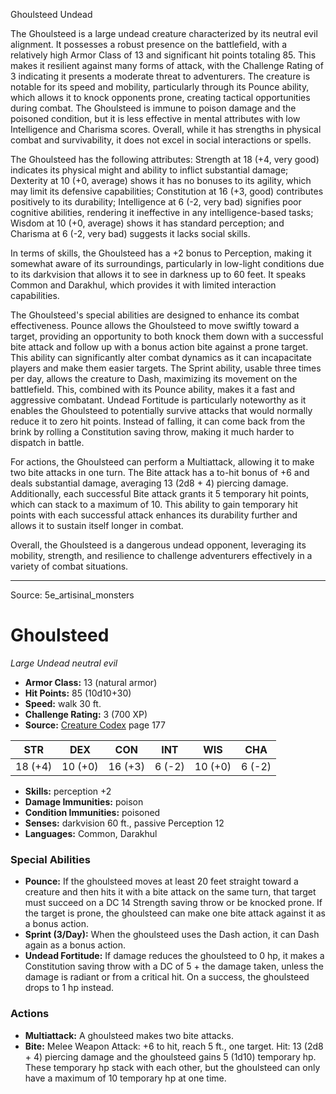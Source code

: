 <MonsterName/>Ghoulsteed</MonsterName>
<CreatureType/>Undead</CreatureType>

<summary>The Ghoulsteed is a large undead creature characterized by its neutral evil alignment. It possesses a robust presence on the battlefield, with a relatively high Armor Class of 13 and significant hit points totaling 85. This makes it resilient against many forms of attack, with the Challenge Rating of 3 indicating it presents a moderate threat to adventurers. The creature is notable for its speed and mobility, particularly through its Pounce ability, which allows it to knock opponents prone, creating tactical opportunities during combat. The Ghoulsteed is immune to poison damage and the poisoned condition, but it is less effective in mental attributes with low Intelligence and Charisma scores. Overall, while it has strengths in physical combat and survivability, it does not excel in social interactions or spells.</summary>

<detail>

The Ghoulsteed has the following attributes: Strength at 18 (+4, very good) indicates its physical might and ability to inflict substantial damage; Dexterity at 10 (+0, average) shows it has no bonuses to its agility, which may limit its defensive capabilities; Constitution at 16 (+3, good) contributes positively to its durability; Intelligence at 6 (-2, very bad) signifies poor cognitive abilities, rendering it ineffective in any intelligence-based tasks; Wisdom at 10 (+0, average) shows it has standard perception; and Charisma at 6 (-2, very bad) suggests it lacks social skills.

In terms of skills, the Ghoulsteed has a +2 bonus to Perception, making it somewhat aware of its surroundings, particularly in low-light conditions due to its darkvision that allows it to see in darkness up to 60 feet. It speaks Common and Darakhul, which provides it with limited interaction capabilities.

The Ghoulsteed's special abilities are designed to enhance its combat effectiveness. Pounce allows the Ghoulsteed to move swiftly toward a target, providing an opportunity to both knock them down with a successful bite attack and follow up with a bonus action bite against a prone target. This ability can significantly alter combat dynamics as it can incapacitate players and make them easier targets. The Sprint ability, usable three times per day, allows the creature to Dash, maximizing its movement on the battlefield. This, combined with its Pounce ability, makes it a fast and aggressive combatant. Undead Fortitude is particularly noteworthy as it enables the Ghoulsteed to potentially survive attacks that would normally reduce it to zero hit points. Instead of falling, it can come back from the brink by rolling a Constitution saving throw, making it much harder to dispatch in battle.

For actions, the Ghoulsteed can perform a Multiattack, allowing it to make two bite attacks in one turn. The Bite attack has a to-hit bonus of +6 and deals substantial damage, averaging 13 (2d8 + 4) piercing damage. Additionally, each successful Bite attack grants it 5 temporary hit points, which can stack to a maximum of 10. This ability to gain temporary hit points with each successful attack enhances its durability further and allows it to sustain itself longer in combat. 

Overall, the Ghoulsteed is a dangerous undead opponent, leveraging its mobility, strength, and resilience to challenge adventurers effectively in a variety of combat situations.</detail>



---

Source: 5e_artisinal_monsters

# Ghoulsteed

*Large* *Undead* *neutral evil*

- **Armor Class:** 13 (natural armor)
- **Hit Points:** 85 (10d10+30)
- **Speed:** walk 30 ft.
- **Challenge Rating:** 3 (700 XP)
- **Source:** [Creature Codex](https://koboldpress.com/kpstore/product/creature-codex-for-5th-edition-dnd) page 177

| STR | DEX | CON | INT | WIS | CHA |
| --- | --- | --- | --- | --- | --- |
| 18 (+4) | 10 (+0) | 16 (+3) | 6 (-2) | 10 (+0) | 6 (-2) |

- **Skills:** perception +2
- **Damage Immunities:** poison
- **Condition Immunities:** poisoned
- **Senses:** darkvision 60 ft., passive Perception 12
- **Languages:** Common, Darakhul

### Special Abilities

- **Pounce:** If the ghoulsteed moves at least 20 feet straight toward a creature and then hits it with a bite attack on the same turn, that target must succeed on a DC 14 Strength saving throw or be knocked prone. If the target is prone, the ghoulsteed can make one bite attack against it as a bonus action.
- **Sprint (3/Day):** When the ghoulsteed uses the Dash action, it can Dash again as a bonus action.
- **Undead Fortitude:** If damage reduces the ghoulsteed to 0 hp, it makes a Constitution saving throw with a DC of 5 + the damage taken, unless the damage is radiant or from a critical hit. On a success, the ghoulsteed drops to 1 hp instead.

### Actions

- **Multiattack:** A ghoulsteed makes two bite attacks.
- **Bite:** Melee Weapon Attack: +6 to hit, reach 5 ft., one target. Hit: 13 (2d8 + 4) piercing damage and the ghoulsteed gains 5 (1d10) temporary hp. These temporary hp stack with each other, but the ghoulsteed can only have a maximum of 10 temporary hp at one time.




